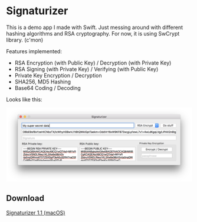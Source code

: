# Signaturizer

This is a demo app I made with Swift. Just messing around with different hashing algorithms and RSA cryptography.
For now, it is using SwCrypt library. (c'mon)

Features implemented:
* RSA Encryption (with Public Key) / Decryption (with Private Key)
* RSA Signing (with Private Key) / Verifying (with Public Key)
* Private Key Encryption / Decryption
* SHA256, MD5 Hashing
* Base64 Coding / Decoding

Looks like this:
<p align="center">
<img src="https://github.com/DV1X3R/Signaturizer/raw/master/bin-stable/Signaturizer%201.1.png" />
</p>

Download
--------

[Signaturizer 1.1 (macOS)](https://github.com/DV1X3R/Signaturizer/raw/master/bin-stable/Signaturizer%201.1.app)